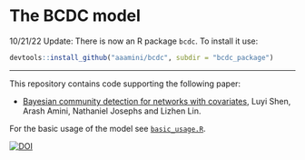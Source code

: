 # The BCDC model 

10/21/22 Update:
There is now an R package `bcdc`. To install it use:
```r
devtools::install_github("aaamini/bcdc", subdir = "bcdc_package")
```

---
This repository contains code supporting the following paper:
- [Bayesian community detection for networks with covariates](https://arxiv.org/abs/2203.02090), Luyi Shen, Arash Amini, Nathaniel Josephs and Lizhen Lin.


For the basic usage of the model see [`basic_usage.R`](https://github.com/aaamini/covar-sbm/blob/master/basic_usage.R).

[![DOI](https://zenodo.org/badge/440347024.svg)](https://zenodo.org/badge/latestdoi/440347024)
